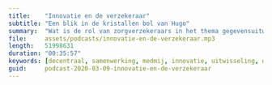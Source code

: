 ```yaml
---
title:    "Innovatie en de verzekeraar"
subtitle: "Een blik in de kristallen bol van Hugo"
summary:  "Wat is de rol van zorgverzekeraars in het thema gegevensuitwisseling? En willen zij die rol ook pakken? Is er bijvoorbeeld al een 'Medmij voor verzekeringsapps'? Waarom wordt er in de logistiek wel gestandaardiseerd en digitaal uitgewisseld, maar in de zorg amper? We vragen Hugo te Kaat van zorgverzekeraar VGZ om met ons een kijkje te nemen in de toekomst."
file:     assets/podcasts/innovatie-en-de-verzekeraar.mp3
length:   51998631
duration: "00:35:57"
keywords: [decentraal, samenwerking, medmij, innovatie, uitwisseling, data, zorg, ziekenhuis, zorgverzekeraar, zorgverzekering, vgz, hugo te kaat]
guid:     podcast-2020-03-09-innovatie-en-de-verzekeraar
---
```

